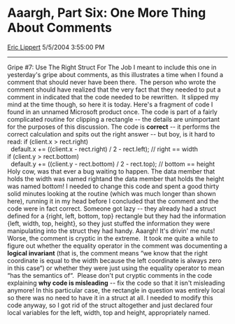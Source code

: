 # Aaargh, Part Six: One More Thing About Comments

[Eric Lippert](https://social.msdn.microsoft.com/profile/Eric%20Lippert) 5/5/2004 3:55:00 PM

-----

Gripe \#7: Use The Right Struct For The Job I meant to include this one in yesterday's gripe about comments, as this illustrates a time when I found a comment that should never have been there.  The person who wrote the comment should have realized that the very fact that they needed to put a comment in indicated that the code needed to be rewritten.  It slipped my mind at the time though, so here it is today. Here's a fragment of code I found in an unnamed Microsoft product once. The code is part of a fairly complicated routine for clipping a rectangle -- the details are unimportant for the purposes of this discussion. The code is **correct** -- it performs the correct calculation and spits out the right answer -- but boy, is it hard to read: if (client.x \> rect.right)  
  default.x += ((client.x - rect.right) / 2 - rect.left); // right == width  
if (client.y \> rect.bottom)  
  default.y += ((client.y - rect.bottom) / 2 - rect.top); // bottom == height Holy cow, was that ever a bug waiting to happen. The data member that holds the width was named rightand the data member that holds the height was named bottom\! I needed to change this code and spent a good thirty solid minutes looking at the routine (which was much longer than shown here), running it in my head before I concluded that the comment and the code were in fact correct. Someone got lazy -- they already had a struct defined for a {right, left, bottom, top} rectangle but they had the information {left, width, top, height}, so they just stuffed the information they were manipulating into the struct they had handy. Aaargh\! It's drivin' me nuts\! Worse, the comment is cryptic in the extreme.  It took me quite a while to figure out whether the equality operator in the comment was documenting a **logical invariant** (that is, the comment means “we know that the right coordinate is equal to the width because the left coordinate is always zero in this case“) or whether they were just using the equality operator to mean “has the semantics of“.  Please don't put cryptic comments in the code explaining **why code is misleading** -- fix the code so that it isn't misleading anymore\! In this particular case, the rectangle in question was entirely local so there was no need to have it in a struct at all. I needed to modify this code anyway, so I got rid of the struct altogether and just declared four local variables for the left, width, top and height, appropriately named.

